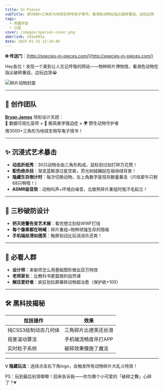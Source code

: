 ```yaml
---
title: In Pieces
subTitle: 用3000+三角形为地球生物写电子情书，看濒危动物在指尖破碎重组，边玩边哭
tags:
  - 奇趣宇宙
  - 公益
cover: /images/species-cover.png
abbrlink: 293a993a
date: 2025-01-31 12:24:48
---
```


**🌐 传送门**：[http://species-in-pieces.com/](http://species-in-pieces.com/)  

Hey各位！发现一个美到让人忘记呼吸的网站——物种碎片博物馆，看濒危动物在指尖破碎重组，边玩边哭😭  

![碎片动物封面](/images/species_cover_01.png)

---

## 🎨 创作团队  
**[Bryan James](https://x.com/wengerstoybus)** 领衔设计天团：  
🔺 数据可视化巫师 × 🎨 极简美学强迫症 × 🌍 野生动物守护者  
用3000+三角形为地球生物写电子情书！  

---

## ✨ 沉浸式艺术暴击  
- **动态折纸秀**：30只动物全由三角形构成，鼠标划过如打碎万花筒！  
- **配色绝杀技**：渐变蓝鲸游过星空紫，荧光树蛙蹦跶在祖母绿背景！  
- **隐藏生存倒计时**：每次切换动物，左上角数字是现存数量暴击（爪哇犀牛只剩68只啊喂！）  
- **ASMR级音效**：动物叫声+环境白噪音，北极熊碎片重组时我汗毛起立！  

---

## 🚀 三秒破防设计  
- **把灭绝警告变艺术展**：看完想立刻给WWF打钱  
- **每个像素都在呐喊**：碎片重组=物种顽强生存的隐喻  
- **手机端丝滑如德芙**：触屏划动比玩消消乐还爽！  

---

## 🌟 必看人群  
- **设计师**：来偷师怎么用基础图形做出百万特效  
- **老师家长**：比教科书更震撼的自然课  
- **解压爱好者**：疯狂划拉屏幕碎动物超治愈（保护欲+100）  

---

## 🛠️ 黑科技揭秘  
| 炫技操作               | 效果                     |
|-----------------------|-------------------------|
| 纯CSS3绘制动态几何体   | 三角碎片比德芙还丝滑     |
| 视差滚动算法           | 手机端流畅度吊打APP      |
| 实时粒子系统           | 破碎效果像施了魔法       |

---

**💡 隐藏玩法**：连续点击右下角logo，会触发所有动物碎片大乱斗特效！  

PS：玩到最后别哭唧唧！回来告诉我——你为哪个小可爱的「破碎之舞」心碎了？💔  